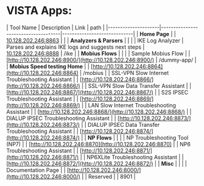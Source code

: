# VISTA Apps:
| Tool Name           | Description                         | Link                        | path |
|---------------------|-------------------------------------|-----------------------------|
| **Home Page**   |         | [10.128.202.246:8863](10.128.202.246:8863) | |
| **Analyzers & Parsers**   |         |  |
| IKE Log Analyzer    | Parses and explains IKE logs and suggests next steps        | [10.128.202.246:8888](http://10.128.202.246:8888) | /ike |
| **Mobius Flows**   |         |  |
| Sample Mobius Flow  | | [http://10.128.202.246:8900/](http://10.128.202.246:8900/) | /dummy-app/ |
| **Mobius Speed testing Home**   |         | [http://10.128.202.246:8864](http://10.128.202.246:8864) | /mobius |
| SSL-VPN Slow Internet Troubleshooting Assistant  | | [http://10.128.202.246:8866/](http://10.128.202.246:8866/) |
| SSL-VPN Slow Data Transfer Assistant  | | [http://10.128.202.246:8867/](http://10.128.202.246:8867/) |
| S2S IPSEC Troubleshooting Assistant  | | [http://10.128.202.246:8869/](http://10.128.202.246:8869/) |
| LAN Slow Internet Troubleshooting Assistant  | | [http://10.128.202.246:8868/](http://10.128.202.246:8868/) |
| DIALUP IPSEC Troubleshooting Assistant  | | [http://10.128.202.246:8873/](http://10.128.202.246:8873/) |
| DIALUP IPSEC Data Transfer Troubleshooting Assistant  | | [http://10.128.202.246:8874/](http://10.128.202.246:8874/) |
| **NP Flows**  |         |  |
| NP Troubleshooting Tool (NP7)  |         | [http://10.128.202.246:8870](http://10.128.202.246:8870) |
| NP6 Troubleshooting Assistant  | | [http://10.128.202.246:8871/](http://10.128.202.246:8871/) |
| NP6XLite Troubleshooting Assistant  | | [http://10.128.202.246:8872/](http://10.128.202.246:8872/) |
| **Misc**   |         |  |
| Documentation Page | | [http://10.128.202.246:8000/](http://10.128.202.246:8000/) |
| Reserved | | 8901 |